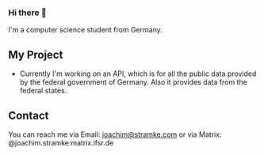 ### Hi there 👋

I'm a computer science student from Germany.

## My Project

- Currently I'm working on an API, which is for all the public data provided by the federal government of Germany.
  Also it provides data from the federal states.

## Contact

You can reach me via Email: [joachim@stramke.com](mailto:joachim@stramke.com) or via Matrix: @joachim.stramke:matrix.ifsr.de



<!--
**tenksom/tenksom** is a ✨ _special_ ✨ repository because its `README.md` (this file) appears on your GitHub profile.

Here are some ideas to get you started:

- 🔭 I’m currently working on ...
- 🌱 I’m currently learning ...
- 👯 I’m looking to collaborate on ...
- 🤔 I’m looking for help with ...
- 💬 Ask me about ...
- 📫 How to reach me: ...
- 😄 Pronouns: ...
- ⚡ Fun fact: ...
-->

